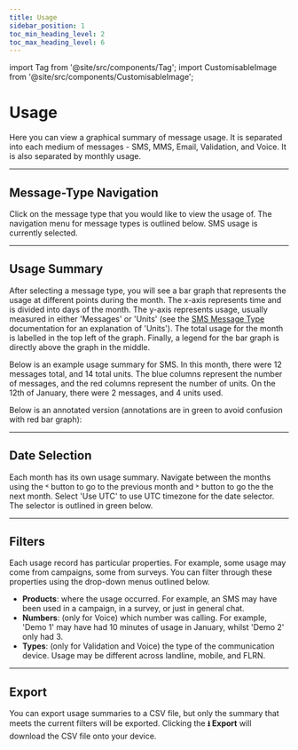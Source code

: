 ```yaml
---
title: Usage
sidebar_position: 1
toc_min_heading_level: 2
toc_max_heading_level: 6
---
```


import Tag from '@site/src/components/Tag';
import CustomisableImage from '@site/src/components/CustomisableImage';

# Usage

Here you can view a graphical summary of message usage. It is separated into each medium of messages - SMS, MMS, Email, Validation, and Voice. It is also separated by monthly usage. 

---

## Message-Type Navigation

Click on the message type that you would like to view the usage of. The navigation menu for message types is outlined below. SMS usage is currently selected.

<CustomisableImage src="/img/report-usage-nav.png" alt="Usage Navigation" width="400"/>

---

## Usage Summary

After selecting a message type, you will see a bar graph that represents the usage at different points during the month. The x-axis represents time and is divided into days of the month. The y-axis represents usage, usually measured in either 'Messages' or 'Units' (see the [SMS Message Type](../message-types/sms#sms-units) documentation for an explanation of 'Units'). The total usage for the month is labelled in the top left of the graph. Finally, a legend for the bar graph is directly above the graph in the middle.

Below is an example usage summary for SMS. In this month, there were 12 messages total, and 14 total units. The blue columns represent the number of messages, and the red columns represent the number of units. On the 12th of January, there were 2 messages, and 4 units used. 

<CustomisableImage src="/img/report-usage-example.png" alt="Usage SMS Example"/>

Below is an annotated version (annotations are in green to avoid confusion with red bar graph):

<CustomisableImage src="/img/report-usage-annotation.png" alt="Usage SMS Example Annotation"/>

---

## Date Selection

Each month has its own usage summary. Navigate between the months using the <Tag colour="#FFFFFF" borderColour="#dadfe3" fontColour="#96989b">˂</Tag> button to go to the previous month and <Tag colour="#FFFFFF" borderColour="#dadfe3" fontColour="#96989b">˃</Tag> button to go the the next month. Select 'Use UTC' to use UTC timezone for the date selector. The selector is outlined in green below.

<CustomisableImage src="/img/report-usage-date.png" alt="Usage SMS Date Selector"/>

---

## Filters

Each usage record has particular properties. For example, some usage may come from campaigns, some from surveys. You can filter through these properties using the drop-down menus outlined below. 

<CustomisableImage src="/img/report-usage-filters.png" alt="Usage SMS Filters"/>

- **Products**: where the usage occurred. For example, an SMS may have been used in a campaign, in a survey, or just in general chat.
- **Numbers**: (only for Voice) which number was calling. For example, 'Demo 1' may have had 10 minutes of usage in January, whilst 'Demo 2' only had 3.
- **Types**: (only for Validation and Voice) the type of the communication device. Usage may be different across landline, mobile, and FLRN.


---

## Export

You can export usage summaries to a CSV file, but only the summary that meets the current filters will be exported. Clicking the <Tag colour="#ced4da" borderColour="#ced4da" fontColour="#414042">**⭳ Export**</Tag> will download the CSV file onto your device.
